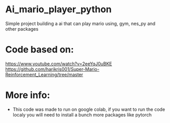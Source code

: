 # Ai_mario_player_python
Simple project building a ai that can play mario using, gym, nes_py and other packages

# Code based on:
https://www.youtube.com/watch?v=2eeYqJ0uBKE
https://github.com/harikris001/Super-Mario-Reinforcement_Learning/tree/master


# More info: 
- This code was made to run on google colab, if you want to run the code localy you will need to install a bunch more packages like pytorch

